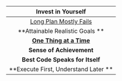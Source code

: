 | **Invest in Yourself** |
| :---: |
| [Long Plan Mostly Fails](http://www.lifehack.org/articles/featured/why-your-plans-fail.html) |
| **Attainable Realistic Goals ** |
| [**One Thing at a Time**](http://alifeofproductivity.com/do-one-thing-at-a-time) |
| **Sense of Achievement** |
| **Best Code Speaks for Itself** |
| **Execute First, Understand Later ** |

#### 



